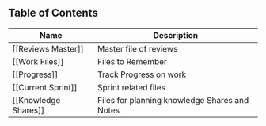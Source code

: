 
## Table of Contents

|Name|Description|
|---|---|
|[[Reviews Master]]|Master file of reviews|
|[[Work Files]]|Files to Remember|
|[[Progress]]|Track Progress on work|
|[[Current Sprint]]| Sprint related files|
|[[Knowledge Shares]]|Files for planning knowledge Shares and Notes|



 
